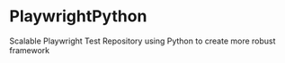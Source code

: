 # PlaywrightPython
Scalable Playwright Test Repository using Python to create more robust framework

